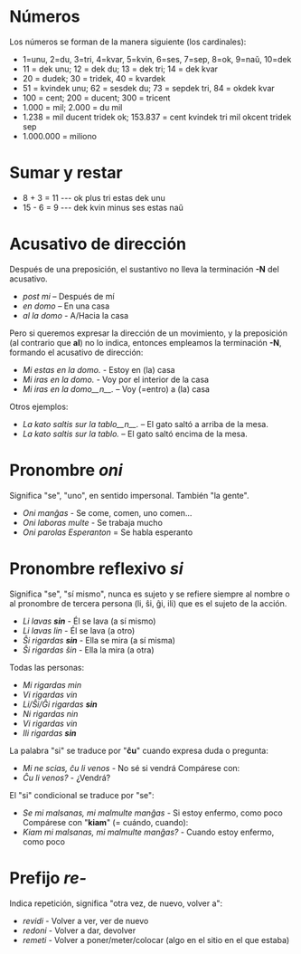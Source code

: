 # Números

Los números se forman de la manera siguiente (los cardinales):

- 1=unu, 2=du, 3=tri, 4=kvar, 5=kvin, 6=ses, 7=sep, 8=ok, 9=naŭ, 10=dek
- 11 = dek unu; 12 = dek du; 13 = dek tri; 14 = dek kvar
- 20 = dudek; 30 = tridek, 40 = kvardek
- 51 = kvindek unu; 62 = sesdek du; 73 = sepdek tri, 84 = okdek kvar
- 100 = cent; 200 = ducent; 300 = tricent
- 1.000 = mil; 2.000 = du mil
- 1.238 = mil ducent tridek ok; 153.837 = cent kvindek tri mil okcent tridek sep
- 1.000.000 = miliono

# Sumar y restar
- 8 + 3 = 11 --- ok plus tri estas dek unu
- 15 - 6 = 9 --- dek kvin minus ses estas naŭ

# Acusativo de dirección

Después de una preposición, el sustantivo no lleva la terminación __-N__ del acusativo.

- *post mi* – Después de mí
- *en domo* – En una casa
- *al la domo* - A/Hacia la casa

Pero si queremos expresar la dirección de un movimiento, y la preposición (al contrario que __al__) no lo indica, entonces empleamos la terminación __-N__, formando el acusativo de dirección:

- *Mi estas en la domo.* - Estoy en (la) casa
- *Mi iras en la domo.* - Voy por el interior de la casa
- *Mi iras en la domo__n__.* – Voy (=entro) a (la) casa

Otros ejemplos:

- *La kato saltis sur la tablo__n__.* – El gato saltó a arriba de la mesa.
- *La kato saltis sur la tablo.* – El gato saltó encima de la mesa.

# Pronombre *oni*

Significa "se", "uno", en sentido impersonal. También "la gente".

- *Oni manĝas* - Se come, comen, uno comen...
- *Oni laboras multe* - Se trabaja mucho
- *Oni parolas Esperanton* = Se habla esperanto

# Pronombre reflexivo *si*

Significa "se", "sí mismo", nunca es sujeto y se refiere siempre al nombre o al pronombre de tercera persona (li, ŝi, ĝi, ili) que es el sujeto de la acción.

- *Li lavas __sin__* - Él se lava (a sí mismo)
- *Li lavas lin* - Él se lava (a otro)
- *Ŝi rigardas __sin__* - Ella se mira (a sí misma)
- *Ŝi rigardas ŝin* - Ella la mira (a otra)

Todas las personas:

- *Mi rigardas min*
- *Vi rigardas vin*
- *Li/Ŝi/Ĝi rigardas __sin__*
- *Ni rigardas nin*
- *Vi rigardas vin*
- *Ili rigardas __sin__*

La palabra "si" se traduce por "__ĉu__" cuando expresa duda o pregunta:
- *Mi ne scias, ĉu li venos* - No sé si vendrá
Compárese con:
- *Ĉu li venos?* - ¿Vendrá?

El "si" condicional se traduce por "se":
- *Se mi malsanas, mi malmulte manĝas* - Si estoy enfermo, como poco
Compárese con "__kiam__" (= cuándo, cuando):
- *Kiam mi malsanas, mi malmulte manĝas?* - Cuando estoy enfermo, como poco

# Prefijo *re-*

Indica repetición, significa "otra vez, de nuevo, volver a":

- *revidi* - Volver a ver, ver de nuevo
- *redoni* - Volver a dar, devolver
- *remeti* - Volver a poner/meter/colocar (algo en el sitio en el que estaba)
